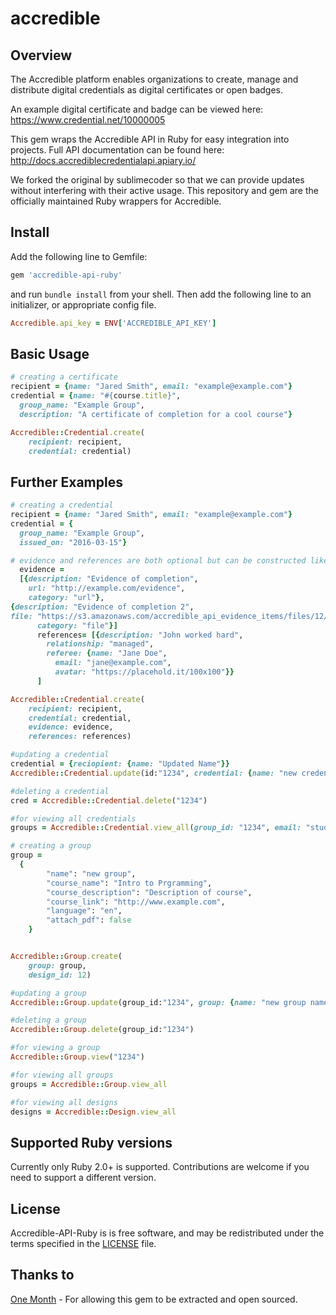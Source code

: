 # accredible
Overview
--------
The Accredible platform enables organizations to create, manage and distribute digital credentials as digital certificates or open badges.

An example digital certificate and badge can be viewed here: https://www.credential.net/10000005

This gem wraps the Accredible API in Ruby for easy integration into projects. Full API documentation can be found here: http://docs.accrediblecredentialapi.apiary.io/ 

We forked the original by sublimecoder so that we can provide updates without interfering with their active usage. This repository and gem are the officially maintained Ruby wrappers for Accredible.

Install
--------
Add the following line to Gemfile:

```ruby
gem 'accredible-api-ruby'
```
and run `bundle install` from your shell.
Then add the following line to an initializer, or appropriate config file.

```ruby
Accredible.api_key = ENV['ACCREDIBLE_API_KEY']
```

Basic Usage
-----------
```ruby
# creating a certificate
recipient = {name: "Jared Smith", email: "example@example.com"}
credential = {name: "#{course.title}",
  group_name: "Example Group",
  description: "A certificate of completion for a cool course"}

Accredible::Credential.create(
    recipient: recipient, 
    credential: credential)
```

Further Examples
-----------
```ruby
# creating a credential
recipient = {name: "Jared Smith", email: "example@example.com"}
credential = {
  group_name: "Example Group",
  issued_on: "2016-03-15"}

# evidence and references are both optional but can be constructed like this
  evidence =
  [{description: "Evidence of completion",
    url: "http://example.com/evidence",
    category: "url"},
{description: "Evidence of completion 2",
file: "https://s3.amazonaws.com/accredible_api_evidence_items/files/12/original/open-uri20140316-15266-1m3by6h.jpeg",
      category: "file"}]
      references= [{description: "John worked hard", 
        relationship: "managed",
        referee: {name: "Jane Doe", 
          email: "jane@example.com",
          avatar: "https://placehold.it/100x100"}}
      ]

Accredible::Credential.create(
    recipient: recipient, 
    credential: credential,
    evidence: evidence,
    references: references)

#updating a credential
credential = {reciopient: {name: "Updated Name"}}
Accredible::Credential.update(id:"1234", credential: {name: "new credential name"})

#deleting a credential
cred = Accredible::Credential.delete("1234")

#for viewing all credentials
groups = Accredible::Credential.view_all(group_id: "1234", email: "student@example.com")

# creating a group
group = 
  {
        "name": "new group",
        "course_name": "Intro to Prgramming",
        "course_description": "Description of course",
        "course_link": "http://www.example.com",
        "language": "en",
        "attach_pdf": false
    }


Accredible::Group.create(
    group: group, 
    design_id: 12)

#updating a group
Accredible::Group.update(group_id:"1234", group: {name: "new group name"})

#deleting a group
Accredible::Group.delete(group_id:"1234")

#for viewing a group
Accredible::Group.view("1234")

#for viewing all groups
groups = Accredible::Group.view_all

#for viewing all designs
designs = Accredible::Design.view_all

```
Supported Ruby versions
-----------------------
  Currently only Ruby 2.0+ is supported. Contributions are welcome if you need to
  support a different version.

License
-------
Accredible-API-Ruby is is free software, and may be redistributed under the 
terms specified in the [LICENSE](/LICENSE) file.

Thanks to
---------
[One Month](http://onemonth.com) - For allowing this gem to be extracted and open sourced.
